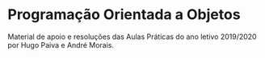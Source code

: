 # Programação Orientada a Objetos

Material de apoio e resoluções das Aulas Práticas do ano letivo 2019/2020 por Hugo Paiva e André Morais.
